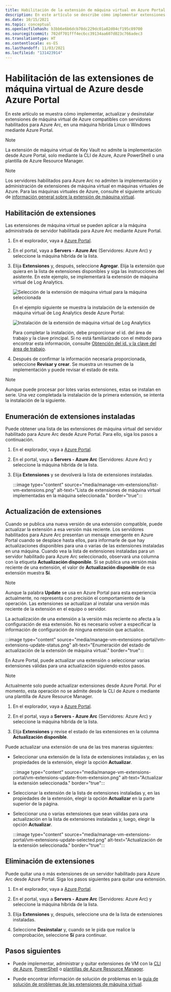 ```yaml
---
title: Habilitación de la extensión de máquina virtual en Azure Portal
description: En este artículo se describe cómo implementar extensiones de máquina virtual en servidores habilitados para Azure Arc que se ejecutan en entornos de nube híbridos desde Azure Portal.
ms.date: 10/15/2021
ms.topic: conceptual
ms.openlocfilehash: b3bb6e6b6dcb70dc229dc01a02d04cf195c89700
ms.sourcegitcommit: 702df701fff4ec6cc39134aa607d023c766adec3
ms.translationtype: HT
ms.contentlocale: es-ES
ms.lasthandoff: 11/03/2021
ms.locfileid: "131423914"
---
```

# <a name="enable-azure-vm-extensions-from-the-azure-portal"></a>Habilitación de las extensiones de máquina virtual de Azure desde Azure Portal

En este artículo se muestra cómo implementar, actualizar y desinstalar extensiones de máquina virtual de Azure compatibles con servidores habilitados para Azure Arc, en una máquina híbrida Linux o Windows mediante Azure Portal.

> [!NOTE]
> La extensión de máquina virtual de Key Vault no admite la implementación desde Azure Portal, solo mediante la CLI de Azure, Azure PowerShell o una plantilla de Azure Resource Manager.

> [!NOTE]
> Los servidores habilitados para Azure Arc no admiten la implementación y administración de extensiones de máquina virtual en máquinas virtuales de Azure. Para las máquinas virtuales de Azure, consulte el siguiente artículo de [información general sobre la extensión de máquina virtual](../../virtual-machines/extensions/overview.md).

## <a name="enable-extensions"></a>Habilitación de extensiones

Las extensiones de máquina virtual se pueden aplicar a la máquina administrada de servidor habilitada para Azure Arc mediante Azure Portal.

1. En el explorador, vaya a [Azure Portal](https://portal.azure.com).

2. En el portal, vaya a **Servers - Azure Arc** (Servidores: Azure Arc) y seleccione la máquina híbrida de la lista.

3. Elija **Extensiones** y, después, seleccione **Agregar**. Elija la extensión que quiera en la lista de extensiones disponibles y siga las instrucciones del asistente. En este ejemplo, se implementará la extensión de máquina virtual de Log Analytics.

    ![Selección de la extensión de máquina virtual para la máquina seleccionada](./media/manage-vm-extensions/add-vm-extensions.png)

    En el ejemplo siguiente se muestra la instalación de la extensión de máquina virtual de Log Analytics desde Azure Portal:

    ![Instalación de la extensión de máquina virtual de Log Analytics](./media/manage-vm-extensions/mma-extension-config.png)

    Para completar la instalación, debe proporcionar el id. del área de trabajo y la clave principal. Si no está familiarizado con el método para encontrar esta información, consulte [Obtención del id. y la clave del área de trabajo](../../azure-monitor/agents/log-analytics-agent.md#workspace-id-and-key).

4. Después de confirmar la información necesaria proporcionada, seleccione **Revisar y crear**. Se muestra un resumen de la implementación y puede revisar el estado de esta.

>[!NOTE]
>Aunque puede procesar por lotes varias extensiones, estas se instalan en serie. Una vez completada la instalación de la primera extensión, se intenta la instalación de la siguiente.

## <a name="list-extensions-installed"></a>Enumeración de extensiones instaladas

Puede obtener una lista de las extensiones de máquina virtual del servidor habilitado para Azure Arc desde Azure Portal. Para ello, siga los pasos a continuación.

1. En el explorador, vaya a [Azure Portal](https://portal.azure.com).

2. En el portal, vaya a **Servers - Azure Arc** (Servidores: Azure Arc) y seleccione la máquina híbrida de la lista.

3. Elija **Extensiones** y se devolverá la lista de extensiones instaladas.

    :::image type="content" source="media/manage-vm-extensions/list-vm-extensions.png" alt-text="Lista de extensiones de máquina virtual implementadas en la máquina seleccionada." border="true":::

## <a name="upgrade-extensions"></a>Actualización de extensiones

Cuando se publica una nueva versión de una extensión compatible, puede actualizar la extensión a esa versión más reciente. Los servidores habilitados para Azure Arc presentan un mensaje emergente en Azure Portal cuando se desplace hasta ellos, para informarle de que hay actualizaciones disponibles para una o varias de las extensiones instaladas en una máquina. Cuando vea la lista de extensiones instaladas para un servidor habilitado para Azure Arc seleccionado, observará una columna con la etiqueta **Actualización disponible**. Si se publica una versión más reciente de una extensión, el valor de **Actualización disponible** de esa extensión muestra **Sí**.

>[!NOTE]
>Aunque la palabra **Update** se usa en Azure Portal para esta experiencia actualmente, no representa con precisión el comportamiento de la operación. Las extensiones se actualizan al instalar una versión más reciente de la extensión en el equipo o servidor.

La actualización de una extensión a la versión más reciente no afecta a la configuración de esa extensión. No es necesario volver a especificar la información de configuración de ninguna extensión que actualice.

:::image type="content" source="media/manage-vm-extensions-portal/vm-extensions-update-status.png" alt-text="Enumeración del estado de actualización de la extensión de máquina virtual." border="true":::

En Azure Portal, puede actualizar una extensión o seleccionar varias extensiones válidas para una actualización siguiendo estos pasos.

> [!NOTE]
> Actualmente solo puede actualizar extensiones desde Azure Portal. Por el momento, esta operación no se admite desde la CLI de Azure o mediante una plantilla de Azure Resource Manager.

1. En el explorador, vaya a [Azure Portal](https://portal.azure.com).

2. En el portal, vaya a **Servers - Azure Arc** (Servidores: Azure Arc) y seleccione la máquina híbrida de la lista.

3. Elija **Extensiones** y revise el estado de las extensiones en la columna **Actualización disponible**.

Puede actualizar una extensión de una de las tres maneras siguientes:

* Seleccionar una extensión de la lista de extensiones instaladas y, en las propiedades de la extensión, elegir la opción **Actualizar**.

    :::image type="content" source="media/manage-vm-extensions-portal/vm-extensions-update-from-extension.png" alt-text="Actualizar la extensión seleccionada." border="true":::

* Seleccionar la extensión de la lista de extensiones instaladas y, en las propiedades de la extensión, elegir la opción **Actualizar** en la parte superior de la página.

* Seleccionar una o varias extensiones que sean válidas para una actualización en la lista de extensiones instaladas y, luego, elegir la opción **Actualizar**.

    :::image type="content" source="media/manage-vm-extensions-portal/vm-extensions-update-selected.png" alt-text="Actualización de la extensión seleccionada." border="true":::

## <a name="remove-extensions"></a>Eliminación de extensiones

Puede quitar una o más extensiones de un servidor habilitado para Azure Arc desde Azure Portal. Siga los pasos siguientes para quitar una extensión.

1. En el explorador, vaya a [Azure Portal](https://portal.azure.com).

2. En el portal, vaya a **Servers - Azure Arc** (Servidores: Azure Arc) y seleccione la máquina híbrida de la lista.

3. Elija **Extensiones** y, después, seleccione una de la lista de extensiones instaladas.

4. Seleccione **Desinstalar** y, cuando se le pida que realice la comprobación, seleccione **Sí** para continuar.

## <a name="next-steps"></a>Pasos siguientes

- Puede implementar, administrar y quitar extensiones de VM con la [CLI de Azure](manage-vm-extensions-cli.md), [PowerShell](manage-vm-extensions-powershell.md) o [plantillas de Azure Resource Manager](manage-vm-extensions-template.md).

- Puede encontrar información de solución de problemas en la [guía de solución de problemas de las extensiones de máquina virtual](troubleshoot-vm-extensions.md).
